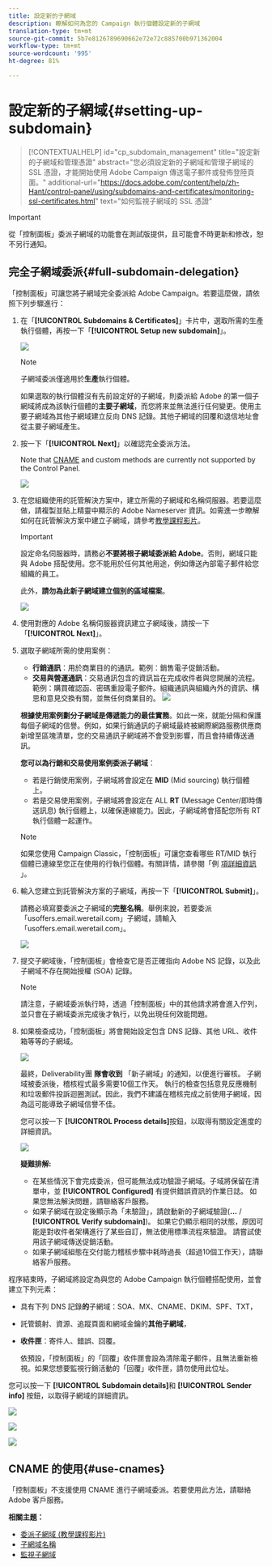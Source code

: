 ```yaml
---
title: 設定新的子網域
description: 瞭解如何為您的 Campaign 執行個體設定新的子網域
translation-type: tm+mt
source-git-commit: 5b7e8126789690662e72e72c885700b971362004
workflow-type: tm+mt
source-wordcount: '995'
ht-degree: 81%

---
```



# 設定新的子網域{#setting-up-subdomain}

>[!CONTEXTUALHELP]
>id="cp_subdomain_management"
>title="設定新的子網域和管理憑證"
>abstract="您必須設定新的子網域和管理子網域的 SSL 憑證，才能開始使用 Adobe Campaign 傳送電子郵件或發佈登陸頁面。"
>additional-url="https://docs.adobe.com/content/help/zh-Hant/control-panel/using/subdomains-and-certificates/monitoring-ssl-certificates.html" text="如何監視子網域的 SSL 憑證"

>[!IMPORTANT]
>
>從「控制面板」委派子網域的功能會在測試版提供，且可能會不時更新和修改，恕不另行通知。

## 完全子網域委派{#full-subdomain-delegation}

「控制面板」可讓您將子網域完全委派給 Adobe Campaign。若要這麼做，請依照下列步驟進行：

1. 在「**[!UICONTROL Subdomains & Certificates]**」卡片中，選取所需的生產執行個體，再按一下「**[!UICONTROL Setup new subdomain]**」。

   ![](assets/subdomain1.png)

   >[!NOTE]
   >
   >子網域委派僅適用於&#x200B;**生產**&#x200B;執行個體。
   >
   >如果選取的執行個體沒有先前設定好的子網域，則委派給 Adobe 的第一個子網域將成為該執行個體的&#x200B;**主要子網域**，而您將來並無法進行任何變更。使用主要子網域為其他子網域建立反向 DNS 記錄。其他子網域的回覆和退信地址會從主要子網域產生。

1. 按一下「**[!UICONTROL Next]**」以確認完全委派方法。

   Note that [CNAME](#use-cnames) and custom methods are currently not supported by the Control Panel.

   ![](assets/subdomain3.png)

1. 在您組織使用的託管解決方案中，建立所需的子網域和名稱伺服器。若要這麼做，請複製並貼上精靈中顯示的 Adobe Nameserver 資訊。如需進一步瞭解如何在託管解決方案中建立子網域，請參考[教學課程影片](https://video.tv.adobe.com/v/30175?captions=chi_hant)。

   >[!IMPORTANT]
   >
   >設定命名伺服器時，請務必&#x200B;**不要將根子網域委派給 Adobe**。否則，網域只能與 Adobe 搭配使用。您不能用於任何其他用途，例如傳送內部電子郵件給您組織的員工。
   >
   >此外，**請勿為此新子網域建立個別的區域檔案**。

   ![](assets/subdomain4.png)

1. 使用對應的 Adobe 名稱伺服器資訊建立子網域後，請按一下「**[!UICONTROL Next]**」。

1. 選取子網域所需的使用案例：

   * **行銷通訊**：用於商業目的的通訊。範例：銷售電子促銷活動。
   * **交易與營運通訊**：交易通訊包含的資訊旨在完成收件者與您開展的流程。範例：購買確認函、密碼重設電子郵件。組織通訊與組織內外的資訊、構思和意見交換有關，並無任何商業目的。
   ![](assets/subdomain5.png)

   **根據使用案例劃分子網域是傳遞能力的最佳實務**。如此一來，就能分隔和保護每個子網域的信譽。例如，如果行銷通訊的子網域最終被網際網路服務供應商新增至區塊清單，您的交易通訊子網域將不會受到影響，而且會持續傳送通訊。

   **您可以為行銷和交易使用案例委派子網域**：

   * 若是行銷使用案例，子網域將會設定在 **MID** (Mid sourcing) 執行個體上。
   * 若是交易使用案例，子網域將會設定在 ALL **RT** (Message Center/即時傳送訊息) 執行個體上，以確保連線能力。因此，子網域將會搭配您所有 RT 執行個體一起運作。
   >[!NOTE]
   >
   >如果您使用 Campaign Classic，「控制面板」可讓您查看哪些 RT/MID 執行個體已連線至您正在使用的行執行個體。有關詳情，請參閱「例 [項詳細資訊](../../instances-settings/using/instance-details.md) 」。

1. 輸入您建立到託管解決方案的子網域，再按一下「**[!UICONTROL Submit]**」。

   請務必填寫要委派之子網域的&#x200B;**完整名稱**。舉例來說，若要委派「usoffers.email.weretail.com」子網域，請輸入「usoffers.email.weretail.com」。

   ![](assets/subdomain6.png)

1. 提交子網域後，「控制面板」會檢查它是否正確指向 Adobe NS 記錄，以及此子網域不存在開始授權 (SOA) 記錄。

   >[!NOTE]
   >
   >請注意，子網域委派執行時，透過「控制面板」中的其他請求將會進入佇列，並只會在子網域委派完成後才執行，以免出現任何效能問題。

1. 如果檢查成功，「控制面板」將會開始設定包含 DNS 記錄、其他 URL、收件箱等等的子網域。

   ![](assets/subdomain7.png)

   最終，Deliverability團 **隊會收到** 「新子網域」的通知，以便進行審核。 子網域被委派後，稽核程式最多需要10個工作天。 執行的檢查包括意見反應機制和垃圾郵件投訴迴圈測試。因此，我們不建議在稽核完成之前使用子網域，因為這可能導致子網域信譽不佳。

   您可以按一下 **[!UICONTROL Process details]**&#x200B;按鈕，以取得有關設定進度的詳細資訊。

   ![](assets/subdomain_audit.png)

   **疑難排解:**

   * 在某些情況下會完成委派，但可能無法成功驗證子網域。子域將保留在清單中，並 **[!UICONTROL Configured]** 有提供錯誤資訊的作業日誌。 如果您無法解決問題，請聯絡客戶服務。
   * 如果子網域在設定後顯示為「未驗證」，請啟動新的子網域驗證(**...** / **[!UICONTROL Verify subdomain]**)。 如果它仍顯示相同的狀態，原因可能是對收件者架構進行了某些自訂，無法使用標準流程來驗證。 請嘗試使用該子網域傳送促銷活動。
   * 如果子網域組態在交付能力稽核步驟中耗時過長（超過10個工作天），請聯絡客戶服務。

程序結束時，子網域將設定為與您的 Adobe Campaign 執行個體搭配使用，並會建立下列元素：

* 具有下列 DNS 記錄&#x200B;**的**&#x200B;子網域：SOA、MX、CNAME、DKIM、SPF、TXT，
* 託管鏡射、資源、追蹤頁面和網域金鑰的&#x200B;**其他子網域**，
* **收件匣**：寄件人、錯誤、回覆。

   依預設，「控制面板」的「回覆」收件匣會設為清除電子郵件，且無法重新檢視。如果您想要監視行銷活動的「回覆」收件匣，請勿使用此位址。

您可以按一下 **[!UICONTROL Subdomain details]**&#x200B;和 **[!UICONTROL Sender info]** 按鈕，以取得子網域的詳細資訊。

![](assets/detail_buttons.png)

![](assets/subdomain_details.png)

![](assets/sender_info.png)

## CNAME 的使用{#use-cnames}

「控制面板」不支援使用 CNAME 進行子網域委派。若要使用此方法，請聯絡 Adobe 客戶服務。

**相關主題：**

* [委派子網域 (教學課程影片)](https://docs.adobe.com/content/help/en/campaign-learn/campaign-standard-tutorials/administrating/control-panel/subdomain-delegation.html)
* [子網域名稱](../../subdomains-certificates/using/subdomains-branding.md)
* [監視子網域](../../subdomains-certificates/using/monitoring-subdomains.md)